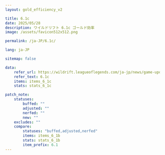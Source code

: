 ```yaml
---
layout: gold_efficiency_v2

title: 6.1c
date: 2025/05/28
description: ワイルドリフト 6.1c ゴールド効率
image: /assets/favicon512x512.png

permalink: /ja-JP/6.1c/

lang: ja-JP

sitemap: false

data:
    refer_url: https://wildrift.leagueoflegends.com/ja-jp/news/game-updates/wild-rift-patch-notes-6-1c/
    refer_text: 6.1c
    items: items_6_1c
    stats: stats_6_1c

patch_note:
    statuses:
        buffed: ""
        adjusted: ""
        nerfed: ""
        new: ""
    excludes: ""
    compare:
        statuses: "buffed,adjusted,nerfed"
        items: items_6_1b
        stats: stats_6_1b
        item_prefix: 6.1
---
```

